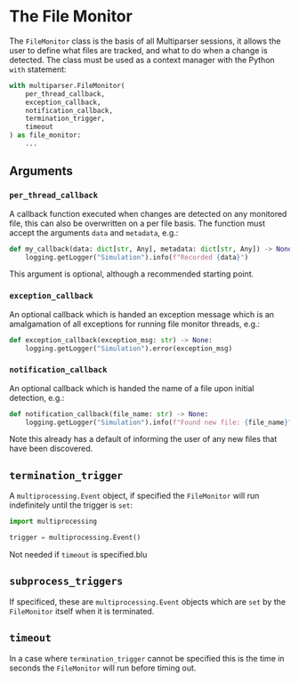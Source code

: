 # The File Monitor

The `FileMonitor` class is the basis of all Multiparser sessions, it allows the user to define what files are tracked, and what to do when a change is detected. The class must be used as a context manager with the Python `with` statement:

```python
with multiparser.FileMonitor(
    per_thread_callback,
    exception_callback,
    notification_callback,
    termination_trigger,
    timeout
) as file_monitor:
    ...
```

## Arguments

### `per_thread_callback`

A callback function executed when changes are detected on any monitored file, this can also be overwritten on a per file basis. The function must accept the arguments `data` and `metadata`, e.g.:

```python
def my_callback(data: dict[str, Any], metadata: dict[str, Any]) -> None:
    logging.getLogger("Simulation").info(f"Recorded {data}")
```

This argument is optional, although a recommended starting point.

### `exception_callback`

An optional callback which is handed an exception message which is an amalgamation of all exceptions for running file monitor threads, e.g.:

```python
def exception_callback(exception_msg: str) -> None:
    logging.getLogger("Simulation").error(exception_msg)
```

### `notification_callback`

An optional callback which is handed the name of a file upon initial detection, e.g.:

```python
def notification_callback(file_name: str) -> None:
    logging.getLogger("Simulation").info(f"Found new file: {file_name}")
```

Note this already has a default of informing the user of any new files that have been discovered.

## `termination_trigger`

A `multiprocessing.Event` object, if specified the `FileMonitor` will run indefinitely until the trigger is `set`:

```python
import multiprocessing

trigger = multiprocessing.Event()
```

Not needed if `timeout` is specified.blu

## `subprocess_triggers`

If specificed, these are `multiprocessing.Event` objects which are `set` by the `FileMonitor` itself when it is terminated.

## `timeout`

In a case where `termination_trigger` cannot be specified this is the time in seconds the `FileMonitor` will run before timing out.
